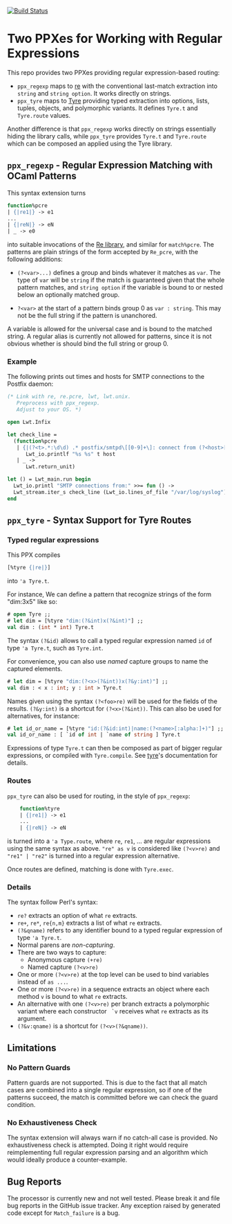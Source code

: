 [![Build Status][ci-build-status]][ci]

# Two PPXes for Working with Regular Expressions

This repo provides two PPXes providing regular expression-based routing:

- `ppx_regexp` maps to [re][] with the conventional last-match extraction
  into `string` and `string option`.  It works directly on strings.
- `ppx_tyre` maps to [Tyre][tyre] providing typed extraction into options,
  lists, tuples, objects, and polymorphic variants.  It defines `Tyre.t` and
  `Tyre.route` values.

Another difference is that `ppx_regexp` works directly on strings
essentially hiding the library calls, while `ppx_tyre` provides `Tyre.t` and
`Tyre.route` which can be composed an applied using the Tyre library.

## `ppx_regexp` - Regular Expression Matching with OCaml Patterns

This syntax extension turns
```ocaml
function%pcre
| {|re1|} -> e1
...
| {|reN|} -> eN
| _ -> e0
```
into suitable invocations of the [Re library][re], and similar for
`match%pcre`.  The patterns are plain strings of the form accepted by
`Re_pcre`, with the following additions:

  - `(?<var>...)` defines a group and binds whatever it matches as `var`.
    The type of `var` will be `string` if the match is guaranteed given that
    the whole pattern matches, and `string option` if the variable is bound
    to or nested below an optionally matched group.

  - `?<var>` at the start of a pattern binds group 0 as `var : string`.
    This may not be the full string if the pattern is unanchored.

A variable is allowed for the universal case and is bound to the matched
string.  A regular alias is currently not allowed for patterns, since it is
not obvious whether is should bind the full string or group 0.

### Example

The following prints out times and hosts for SMTP connections to the Postfix
daemon:
```ocaml
(* Link with re, re.pcre, lwt, lwt.unix.
   Preprocess with ppx_regexp.
   Adjust to your OS. *)

open Lwt.Infix

let check_line =
  (function%pcre
   | {|(?<t>.*:\d\d) .* postfix/smtpd\[[0-9]+\]: connect from (?<host>[a-z0-9.-]+)|} ->
      Lwt_io.printlf "%s %s" t host
   | _ ->
      Lwt.return_unit)

let () = Lwt_main.run begin
  Lwt_io.printl "SMTP connections from:" >>= fun () ->
  Lwt_stream.iter_s check_line (Lwt_io.lines_of_file "/var/log/syslog")
end
```

## `ppx_tyre` - Syntax Support for Tyre Routes

### Typed regular expressions

This PPX compiles
```ocaml
[%tyre {|re|}]
```
into `'a Tyre.t`.

For instance, We can define a pattern that recognize strings of the form "dim:3x5" like so:

```ocaml
# open Tyre ;;
# let dim = [%tyre "dim:(?&int)x(?&int)"] ;;
val dim : (int * int) Tyre.t
```

The syntax `(?&id)` allows to call a typed regular expression named `id` of type `'a Tyre.t`, such as `Tyre.int`.

For convenience, you can also use *named* capture groups to name the captured elements.
```ocaml
# let dim = [%tyre "dim:(?<x>(?&int))x(?&y:int)"] ;;
val dim : < x : int; y : int > Tyre.t
```

Names given using the syntax `(?<foo>re)` will be used for the fields
of the results. `(?&y:int)` is a shortcut for `(?<x>(?&int))`.
This can also be used for alternatives, for instance:

```ocaml
# let id_or_name = [%tyre "id:(?&id:int)|name:(?<name>[:alpha:]+)"] ;;
val id_or_name : [ `id of int | `name of string ] Tyre.t
```

Expressions of type `Tyre.t` can then be composed as part of bigger regular
expressions, or compiled with `Tyre.compile`. 
See [tyre][]'s documentation for details.

### Routes

`ppx_tyre` can also be used for routing, in the style of `ppx_regexp`:

```ocaml
    function%tyre
    | {|re1|} -> e1
    ...
    | {|reN|} -> eN
```

is turned into a `'a Type.route`, where `re`, `re1`, ... are regular expressions
using the same syntax as above. `"re" as v` is considered like `(?<v>re)` and
`"re1" | "re2"` is turned into a regular expression alternative.

Once routes are defined, matching is done with `Tyre.exec`.

### Details

The syntax follow Perl's syntax:

- `re?` extracts an option of what `re` extracts.
- `re+`, `re*`, `re{n,m}` extracts a list of what `re` extracts.
- `(?&qname)` refers to any identifier bound to a typed regular expression
  of type `'a Tyre.t`.
- Normal parens are *non-capturing*.
- There are two ways to capture:
  - Anonymous capture `(+re)`
  - Named capture `(?<v>re)`
- One or more `(?<v>re)` at the top level can be used to bind variables
  instead of `as ...`.
- One or more `(?<v>re)` in a sequence extracts an object where each method
  `v` is bound to what `re` extracts.
- An alternative with one `(?<v>re)` per branch extracts a polymorphic
  variant where each constructor `` `v`` receives what `re` extracts as its
  argument.
- `(?&v:qname)` is a shortcut for `(?<v>(?&qname))`.

## Limitations

### No Pattern Guards

Pattern guards are not supported.  This is due to the fact that all match
cases are combined into a single regular expression, so if one of the
patterns succeed, the match is committed before we can check the guard
condition.

### No Exhaustiveness Check

The syntax extension will always warn if no catch-all case is provided.  No
exhaustiveness check is attempted.  Doing it right would require
reimplementing full regular expression parsing and an algorithm which would
ideally produce a counter-example.

## Bug Reports

The processor is currently new and not well tested.  Please break it and
file bug reports in the GitHub issue tracker.  Any exception raised by
generated code except for `Match_failure` is a bug.


[ci]: https://travis-ci.org/paurkedal/ppx_compose
[ci-build-status]: https://travis-ci.org/paurkedal/ppx_regexp.svg?branch=master
[re]: https://github.com/ocaml/ocaml-re
[tyre]: https://github.com/Drup/tyre
